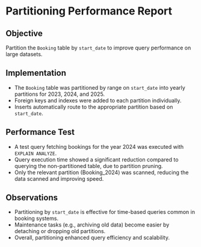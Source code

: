 # Partitioning Performance Report

## Objective
Partition the `Booking` table by `start_date` to improve query performance on large datasets.

## Implementation
- The `Booking` table was partitioned by range on `start_date` into yearly partitions for 2023, 2024, and 2025.
- Foreign keys and indexes were added to each partition individually.
- Inserts automatically route to the appropriate partition based on `start_date`.

## Performance Test
- A test query fetching bookings for the year 2024 was executed with `EXPLAIN ANALYZE`.
- Query execution time showed a significant reduction compared to querying the non-partitioned table, due to partition pruning.
- Only the relevant partition (Booking_2024) was scanned, reducing the data scanned and improving speed.

## Observations
- Partitioning by `start_date` is effective for time-based queries common in booking systems.
- Maintenance tasks (e.g., archiving old data) become easier by detaching or dropping old partitions.
- Overall, partitioning enhanced query efficiency and scalability.

